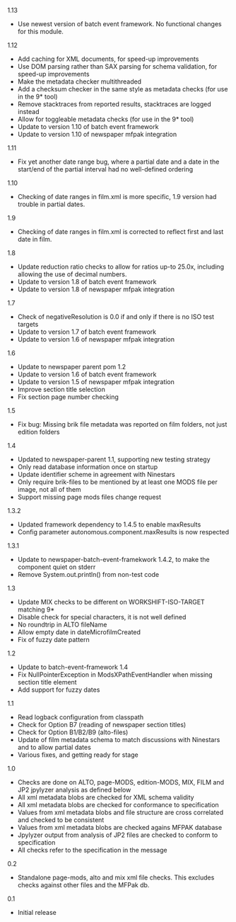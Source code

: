 1.13
* Use newest version of batch event framework. No functional changes for this module.

1.12
* Add caching for XML documents, for speed-up improvements
* Use DOM parsing rather than SAX parsing for schema validation, for speed-up improvements
* Make the metadata checker multithreaded
* Add a checksum checker in the same style as metadata checks (for use in the 9* tool)
* Remove stacktraces from reported results, stacktraces are logged instead
* Allow for toggleable metadata checks (for use in the 9* tool)
* Update to version 1.10 of batch event framework
* Update to version 1.10 of newspaper mfpak integration

1.11
* Fix yet another date range bug, where a partial date and a date in the start/end of the partial interval had no well-defined ordering

1.10
* Checking of date ranges in film.xml is more specific, 1.9 version had trouble in partial dates.

1.9
* Checking of date ranges in film.xml is corrected to reflect first and last date in film.

1.8
* Update reduction ratio checks to allow for ratios up-to 25.0x, including allowing the use of decimal numbers.
* Update to version 1.8 of batch event framework
* Update to version 1.8 of newspaper mfpak integration

1.7
* Check of negativeResolution is 0.0 if and only if there is no ISO test targets 
* Update to version 1.7 of batch event framework
* Update to version 1.6 of newspaper mfpak integration

1.6
* Update to newspaper parent pom 1.2
* Update to version 1.6 of batch event framework
* Update to version 1.5 of newspaper mfpak integration
* Improve section title selection
* Fix section page number checking

1.5
* Fix bug: Missing brik file metadata was reported on film folders, not just edition folders

1.4
* Updated to newspaper-parent 1.1, supporting new testing strategy
* Only read database information once on startup
* Update identifier scheme in agreement with Ninestars
* Only require brik-files to be mentioned by at least one MODS file per image, not all of them
* Support missing page mods files change request

1.3.2
* Updated framework dependency to 1.4.5 to enable maxResults
* Config parameter autonomous.component.maxResults is now respected

1.3.1
* Update to newspaper-batch-event-framekwork 1.4.2, to make the component quiet on stderr
* Remove System.out.println() from non-test code

1.3
* Update MIX checks to be different on WORKSHIFT-ISO-TARGET matching 9*
* Disable check for special characters, it is not well defined
* No roundtrip in ALTO fileName
* Allow empty date in dateMicrofilmCreated
* Fix of fuzzy date pattern

1.2
* Update to batch-event-framework 1.4
* Fix NullPointerException in ModsXPathEventHandler when missing section title element
* Add support for fuzzy dates

1.1
* Read logback configuration from classpath
* Check for Option B7 (reading of newspaper section titles)
* Check for Option B1/B2/B9 (alto-files)
* Update of film metadata schema to match discussions with Ninestars and to allow partial dates
* Various fixes, and getting ready for stage

1.0
* Checks are done on ALTO, page-MODS, edition-MODS, MIX, FILM and JP2 jpylyzer analysis as defined below
* All xml metadata blobs are checked for XML schema validity
* All xml metadata blobs are checked for conformance to specification
* Values from xml metadata blobs and file structure are cross correlated and checked to be consistent
* Values from xml metadata blobs are checked agains MFPAK database
* Jpylyzer output from analysis of JP2 files are checked to conform to specification
* All checks refer to the specification in the message

0.2
* Standalone page-mods, alto and mix xml file checks. This excludes checks against other files and the MFPak db.

0.1
* Initial release
